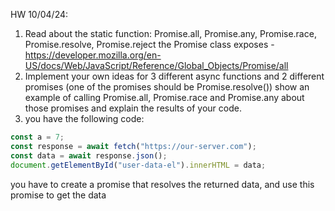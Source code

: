 HW 10/04/24:
1) Read about the static function: Promise.all, Promise.any, Promise.race, Promise.resolve, Promise.reject
the Promise class exposes - https://developer.mozilla.org/en-US/docs/Web/JavaScript/Reference/Global_Objects/Promise/all
2) Implement your own ideas for 3 different async functions and 2 different promises (one of the promises should be Promise.resolve())
show an example of calling Promise.all, Promise.race and Promise.any about those promises and explain the results of your code.
3) you have the following code:
```js
const a = 7;
const response = await fetch("https://our-server.com");
const data = await response.json();
document.getElementById("user-data-el").innerHTML = data;
```
you have to create a promise that resolves the returned data, and use this promise to get the data
